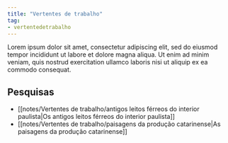 ```yaml
---
title: "Vertentes de trabalho"
tag:
- vertentedetrabalho
---
```


Lorem ipsum dolor sit amet, consectetur adipiscing elit, sed do eiusmod tempor incididunt ut labore et dolore magna aliqua. Ut enim ad minim veniam, quis nostrud exercitation ullamco laboris nisi ut aliquip ex ea commodo consequat.

## Pesquisas
- [[notes/Vertentes de trabalho/antigos leitos férreos do interior paulista|Os antigos leitos férreos do interior paulista]]
- [[notes/Vertentes de trabalho/paisagens da produção catarinense|As paisagens da produção catarinense]]
